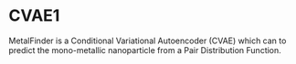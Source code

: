# CVAE1
MetalFinder is a Conditional Variational Autoencoder (CVAE) which can to predict the mono-metallic nanoparticle from a Pair Distribution Function.
